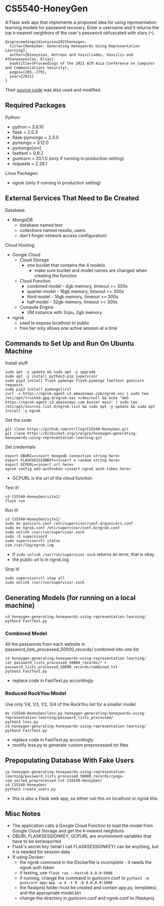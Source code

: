 # CS5540-HoneyGen

A Flask web app that implements a proposed idea for using representation learning models for password recovery. Enter a username and it returns the top k-nearest neighbors of the user's password obfuscated with stars (`*`).

```
@inproceedings{dionysiou2021honeygen,
  title={HoneyGen: Generating Honeywords Using Representation Learning},
  author={Dionysiou, Antreas and Vassiliades, Vassilis and Athanasopoulos, Elias},
  booktitle={Proceedings of the 2021 ACM Asia Conference on Computer and Communications Security},
  pages={265--279},
  year={2021}
}
```

Their [source code](https://bitbucket.org/srecgrp/honeygen-generating-honeywords-using-representation-learning/src/master/) was also used and modified.

## Required Packages
Python:
* python = 3.8.10
* flask = 2.0.3
* flask-pymongo = 2.3.0
* pymongo = 3.12.0
* pymongo[srv]
* fasttext = 0.9.2
* gunicorn = 20.1.0 (only if running in production setting)
* requests = 2.28.1

Linux Packages:
* ngrok (only if running in production setting)

## External Services That Need to Be Created
Database:
* MongoDB
  * database named test
  * collections named results, users
  * don't forget network access configuration!

Cloud Hosting:
* Google Cloud
  * Cloud Storage
    * one bucket that contains the 4 models
      * make sure bucket and model names are changed when creating the function
  * Cloud Function
    * combined model - 4gb memory, timeout >= 300s
    * quarter model - 16gb memory, timeout >= 300s
    * third model - 16gb memory, timeout >= 300s
    * half model - 32gb memory, timeout >= 300s
  * Compute Engine
    * VM instance with 2cpu, 2gb memory
* ngrok
  * used to expose localhost to public
  * free tier only allows one active session at a time

## Commands to Set Up and Run On Ubuntu Machine
Install stuff
```
sudo apt -y update && sudo apt -y upgrade
sudo apt -y install python3-pip supervisor
sudo pip3 install flask pymongo flask-pymongo fasttext gunicorn requests
sudo pip3 install pymongo[srv]
curl -s https://ngrok-agent.s3.amazonaws.com/ngrok.asc | sudo tee /etc/apt/trusted.gpg.d/ngrok.asc >/dev/null && echo "deb https://ngrok-agent.s3.amazonaws.com buster main" | sudo tee /etc/apt/sources.list.d/ngrok.list && sudo apt -y update && sudo apt install -y ngrok
```

Get the code
```
git clone https://github.com/ntrllog/CS5540-HoneyGen.git
git clone https://bitbucket.org/srecgrp/honeygen-generating-honeywords-using-representation-learning.git
```

Set credentials
```
export DBURI=<insert mongodb connection string here>
export FLASKSESSIONKEY=<insert a random string here>
export GCPURL=<insert url here>
ngrok config add-authtoken <insert ngrok auth token here>
```
  * GCPURL is the url of the cloud function

Test it!
```
cd CS5540-HoneyGen/site1/
flask run
```

Run it!
```
cd CS5540-HoneyGen/site1/
sudo mv gunicorn.conf /etc/supervisor/conf.d/gunicorn.conf
sudo mv ngrok.conf /etc/supervisor/conf.d/ngrok.conf
sudo unlink /var/run/supervisor.sock
sudo -E supervisord
sudo supervisorctl status
vim /var/log/ngrok.log
```
  * if `sudo unlink /var/run/supervisor.sock` returns an error, that is okay
  * the public url is in ngrok.log

Stop it!
```
sudo supervisorctl stop all
sudo unlink /var/run/supervisor.sock
```

## Generating Models (for running on a local machine)
```
cd honeygen-generating-honeywords-using-representation-learning/
python3 FastText.py
```

### Combined Model
All the passwords from each website in password_lists_processed_50000_records/ combined into one list
```
cd honeygen-generating-honeywords-using-representation-learning/
cat password_lists_processed_50000_records/* > password_lists_processed_50000_records/combined.txt
python3 FastText.py
```
  * replace code in FastText.py accordingly

### Reduced RockYou Model
Use only 1/4, 1/3, 1/2, 3/4 of the RockYou list for a smaller model
```
mv CS5540-HoneyGen/less.py honeygen-generating-honeywords-using-representation-learning/password_lists_processed/
python3 less.py
cd honeygen-generating-honeywords-using-representation-learning/
python3 FastText.py
```
  * replace code in FastText.py accordingly
  * modify less.py to generate custom preprocessed.txt files

## Prepopulating Database With Fake Users
```
cp honeygen-generating-honeywords-using-representation-learning/password_lists_processed_50000_records/zynga-com_sorted_preprocessed.txt CS5540-HoneyGen/
cd CS5540-HoneyGen/
python3 create_users.py
```
  * this is also a Flask web app, so either run this on localhost or ngrok this

## Misc Notes
* The application calls a Google Cloud Function to load the model from Google Cloud Storage and get the k-nearest neighbors
* DBURI, FLASKSESSIONKEY, GCPURL are environment variables that have to be set/exported
* Flask's secret key (what I call FLASKSESSIONKEY) can be anything, but it is needed for session data
* If using Docker:
  * the ngrok command in the Dockerfile is incomplete - it needs the ngrok auth token
  * if testing, use `flask run --host=0.0.0.0:5000`
  * if running, change the command in gunicorn.conf to `python3 -m gunicorn app:app -w 4 -t 0 -b 0.0.0.0:5000`
  * the flaskproj folder must be created and contain app.py, templates/, and the appropriate model.bin
  * change the directory in gunicorn.conf and ngrok.conf to /flaskproj
